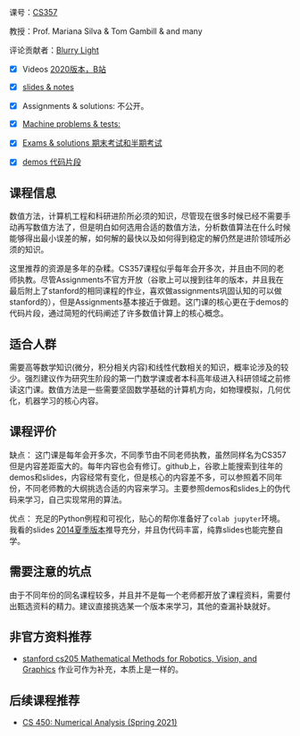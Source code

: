 课号：[CS357](https://ocw.mit.edu/courses/mathematics/18-06-linear-algebra-spring-2010/)

教授：Prof. Mariana Silva & Tom Gambill & and many

评论贡献者：[Blurry Light](https://github.com/BlurryLight)

- [X] Videos [2020版本，B站](https://www.bilibili.com/video/BV1zv411p7nk?from=search&seid=2598392382108593145)

- [X] [slides & notes](https://courses.engr.illinois.edu/cs357/sp2021/pages/resources.html)

- [X] Assignments & solutions: 不公开。

- [X] [Machine problems & tests:](https://courses.engr.illinois.edu/cs357/su2014/mp.htm)

- [X] [Exams & solutions 期末考试和半期考试](https://courses.engr.illinois.edu/cs357/su2014/exams.html)

- [X] [demos 代码片段](https://github.com/gachet/demos-cs357)

## 课程信息

数值方法，计算机工程和科研进阶所必须的知识，尽管现在很多时候已经不需要手动再写数值方法了，但是明白如何选用合适的数值方法，分析数值算法在什么时候能够得出最小误差的解，如何解的最快以及如何得到稳定的解仍然是进阶领域所必须的知识。

这里推荐的资源是多年的杂糅。CS357课程似乎每年会开多次，并且由不同的老师执教。尽管Assignments不官方开放（谷歌上可以搜到往年的版本，并且我在最后附上了stanford的相同课程的作业，喜欢做assignments巩固认知的可以做stanford的），但是Assignments基本接近于做题。这门课的核心更在于demos的代码片段，通过简短的代码阐述了许多数值计算上的核心概念。

## 适合人群

需要高等数学知识(微分，积分相关内容)和线性代数相关的知识，概率论涉及的较少。强烈建议作为研究生阶段的第一门数学课或者本科高年级进入科研领域之前修读这门课。数值方法是一些需要坚固数学基础的计算机方向，如物理模拟，几何优化，机器学习的核心内容。

## 课程评价

缺点： 
这门课是每年会开多次，不同季节由不同老师执教，虽然同样名为CS357但是内容差距蛮大的。每年内容也会有修订。github上，谷歌上能搜索到往年的demos和slides，内容经常有变化，但是核心的内容差不多，可以参照着不同年份，不同老师教的大纲挑选合适的内容来学习。主要参照demos和slides上的伪代码来学习，自己实现常用的算法。

优点：
充足的Python例程和可视化，贴心的帮你准备好了`colab jupyter`环境。我看的slides [2014夏季版本](https://courses.engr.illinois.edu/cs357/su2014/lect.htm)推导充分，并且伪代码丰富，纯靠slides也能完整自学。

## 需要注意的坑点

由于不同年份的同名课程较多，并且并不是每一个老师都开放了课程资料，需要付出甄选资料的精力。建议直接挑选某一个版本来学习，其他的查漏补缺就好。

## 非官方资料推荐

- [stanford cs205 Mathematical Methods for Robotics, Vision, and Graphics](http://graphics.stanford.edu/courses/cs205a/schedule.html) 作业可作为补充，本质上是一样的。

## 后续课程推荐

- [CS 450: Numerical Analysis (Spring 2021)](https://www.bilibili.com/video/BV1Vq4y1L7yM/?spm_id_from=333.788.recommend_more_video.5)